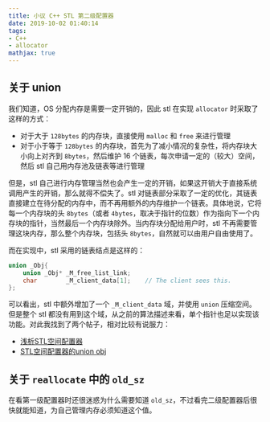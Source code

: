 ```yaml
---
title: 小议 C++ STL 第二级配置器
date: 2019-10-02 01:40:14
tags:
- C++
- allocator
mathjax: true
---
```


## 关于 union

我们知道，OS 分配内存是需要一定开销的，因此 stl 在实现 `allocator` 时采取了这样的方式：

- 对于大于 `128bytes` 的内存块，直接使用 `malloc` 和 `free` 来进行管理
- 对于小于等于 `128bytes` 的内存块，首先为了减小情况的复杂性，将内存块大小向上对齐到 `8bytes`，然后维护 $16$ 个链表，每次申请一定的（较大）空间，然后 stl 自己用内存池及链表等进行管理

但是，stl 自己进行内存管理当然也会产生一定的开销，如果这开销大于直接系统调用产生的开销，那么就得不偿失了。stl 对链表部分采取了一定的优化，其链表直接建立在待分配的内存中，而不再用额外的内存维护一个链表。具体地说，它将每一个内存块的头 `8bytes`（或者 `4bytes`，取决于指针的位数）作为指向下一个内存块的指针，当然最后一个内存块除外。当内存块分配给用户时，stl 不再需要管理这块内存，那么整个内存块，包括头 `8bytes`，自然就可以由用户自由使用了。

而在实现中，stl 采用的链表结点是这样的：

``` c++
union _Obj{
    union _Obj* _M_free_list_link;
    char        _M_client_data[1];    // The client sees this.
};
```

可以看出，stl 中额外增加了一个 `_M_client_data` 域，并使用 `union` 压缩空间。但是整个 stl 都没有用到这个域，从之前的算法描述来看，单个指针也足以实现该功能。对此我找到了两个帖子，相对比较有说服力：

- [浅析STL空间配置器](https://my.oschina.net/u/3281747/blog/875605)
- [STL空间配置器的union obj](https://blog.csdn.net/w450468524/article/details/51649222)

## 关于 `reallocate` 中的 `old_sz`

在看第一级配置器时还很迷惑为什么需要知道 `old_sz`，不过看完二级配置器后很快就能知道，为自己管理内存必须知道这个值。